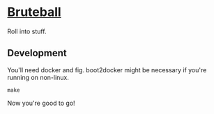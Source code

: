# [Bruteball](http://www.bruteball.com)

Roll into stuff.

## Development

You'll need docker and fig. boot2docker might be necessary if you're running on
non-linux.

```
make
```

Now you're good to go!
